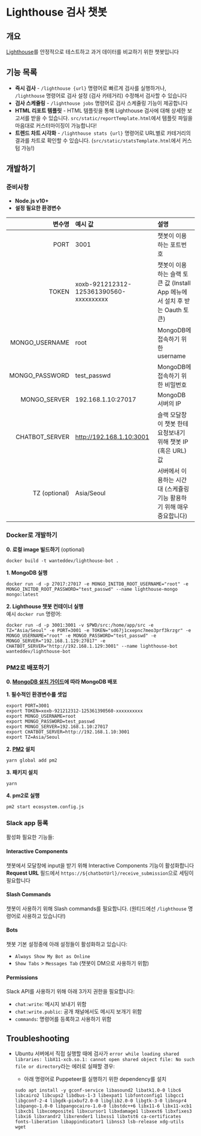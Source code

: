 # Lighthouse 검사 챗봇

## 개요
[Lighthouse](https://developers.google.com/web/tools/lighthouse)를 안정적으로 테스트하고 과거 데이터를 비교하기 위한 챗봇입니다
  
## 기능 목록
  
* __즉시 검사__ - `/lighthouse {url}` 명령어로 빠르게 검사를 실행하거나, `/lighthouse` 명령어로 검사 설정 (검사 카테거리) 수정해서 검사할 수 있습니다  
* __검사 스케쥴링__ - `/lighthouse jobs` 명령어로 검사 스케쥴링 기능이 제공합니다  
* __HTML 리포트 템플릿__ - HTML 템플릿을 통해 Lighthouse 검사에 대해 상세한 보고서를 받을 수 있습니다. `src/static/reportTemplate.html`에서 템플릿 파일을 마음대로 커스터마이징이 가능합니다!  
* __트렌드 차트 시각화__ - `/lighthouse stats {url}` 명령어로 URL별로 카테거리의 결과를 차트로 확인할 수 있습니다. (`src/static/statsTemplate.html`에서 커스텀 가능!)  

## 개발하기
### 준비사항
  
* **Node.js v10+**  
* **설정  필요한 환경변수**  
  
|       변수명       |           예시 값           |         설명         |
| ----------------: | :------------------------- | :---------------------------------- |
|              PORT | 3001                       | 챗봇이 이용하는 포트번호                 |
|             TOKEN | xoxb-921212312-125361390560-xxxxxxxxxx | 챗봇이 이용하는 슬랙 토큰 값 (Install App 메뉴에서 설치 후 받는 Oauth 토큰)|
|    MONGO_USERNAME | root                       | MongoDB에 접속하기 위한 username       |
|    MONGO_PASSWORD | test_passwd                | MongoDB에 접속하기 위한 비밀번호        |
|      MONGO_SERVER | 192.168.1.10:27017         | MongoDB 서버의 IP                    |
|    CHATBOT_SERVER | http://192.168.1.10:3001   | 슬랙 모달창이 챗봇 한테 요청보내기 위해 챗봇 IP (혹은 URL) 값 |
|     TZ (optional) | Asia/Seoul                 | 서버에서 이용하는 시간대 (스케쥴링 기능 활용하기 위해 매우 중요합니다) |

### Docker로 개발하기
**0. 로컬 image 빌드하기** (optional)
```
docker build -t wanteddev/lighthouse-bot .
```

**1. MongoDB 실행**
```
docker run -d -p 27017:27017 -e MONGO_INITDB_ROOT_USERNAME="root" -e MONGO_INITDB_ROOT_PASSWORD="test_passwd" --name lighthouse-mongo mongo:latest
```

**2. Lighthouse 챗봇 컨테이너 실행**    
예시 `docker run` 명령어:
```
docker run -d -p 3001:3001 -v $PWD/src:/home/app/src -e TZ="Asia/Seoul" -e PORT=3001 -e TOKEN="sd67j1cxepnc7meo3prf3krzgr" -e MONGO_USERNAME="root" -e MONGO_PASSWORD="test_passwd" -e MONGO_SERVER="192.168.1.129:27017" -e CHATBOT_SERVER="http://192.168.1.129:3001" --name lighthouse-bot wanteddev/lighthouse-bot
```

### PM2로 배포하기
**0. [MongoDB 설치 가이드](https://docs.mongodb.com/manual/installation/)에 따라 MongoDB 배포** 
  
**1. 필수적인 환경변수를 셋업**  
```
export PORT=3001
export TOKEN=xoxb-921212312-125361390560-xxxxxxxxxx
export MONGO_USERNAME=root
export MONGO_PASSWORD=test_passwd
export MONGO_SERVER=192.168.1.10:27017
export CHATBOT_SERVER=http://192.168.1.10:3001
export TZ=Asia/Seoul
```

**2. [PM2](https://pm2.keymetrics.io) 설치**  

```
yarn global add pm2
```

**3. 패키지 설치**  
```
yarn
```

**4. pm2로 실행**  
```
pm2 start ecosystem.config.js
```

### Slack app 등록
활성화 필요한 기능들:

#### Interactive Components
챗봇에서 모달창에 input을 받기 위해 Interactive Components 기능이 활성화합니다
**Request URL** 필드에서 `https://${chatbotUrl}/receive_submission`으로 세팅이 필요합니다
#### Slash Commands
챗봇이 사용하기 위해 Slash commands를 필요합니다. (원티드에선 `/lighthouse` 명령어로 사용하고 있습니다!)
#### Bots
챗봇 기본 설정중에 아래 설정들이 활성화하고 있습니다:
* `Always Show My Bot as Online`
* `Show Tabs` > `Messages Tab` (챗봇이 DM으로 사용하기 위함)
#### Permissions
Slack API를 사용하기 위해 아래 3가지 권한을 필요합니다:
* `chat:write`: 메시지 보내기 위함
* `chat:write.public`: 공개 채널에서도 메시지 보개기 위함
* `commands`: 명령어를 등록하고 사용하기 위함

## Troubleshooting
* Ubuntu 서버에서 직접 실행할 때에 검사가 `error while loading shared libraries: libX11-xcb.so.1: cannot open shared object file: No such file or directory`라는 에러로 실패할 경우:
  * 아래 명령어로 Puppeteer를 실행하기 위한 dependency를 설치

  ```
  sudo apt install -y gconf-service libasound2 libatk1.0-0 libc6 libcairo2 libcups2 libdbus-1-3 libexpat1 libfontconfig1 libgcc1 libgconf-2-4 libgdk-pixbuf2.0-0 libglib2.0-0 libgtk-3-0 libnspr4 libpango-1.0-0 libpangocairo-1.0-0 libstdc++6 libx11-6 libx11-xcb1 libxcb1 libxcomposite1 libxcursor1 libxdamage1 libxext6 libxfixes3 libxi6 libxrandr2 libxrender1 libxss1 libxtst6 ca-certificates fonts-liberation libappindicator1 libnss3 lsb-release xdg-utils wget
  ```
